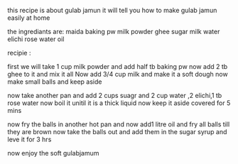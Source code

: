 this recipe is about gulab jamun
it will tell you how to make gulab jamun easily at home 

the ingrediants are:
maida
baking pw
milk powder
ghee
sugar
milk
water
elichi
rose water
oil

recipie :

first we will take 1 cup milk powder and add half tb baking pw
now add 2 tb ghee to it and mix it all
Now add 3/4 cup milk and make it a soft dough
now make small balls and keep aside

now take another pan and add 2 cups suagr
and 2 cup water ,2 elichi,1 tb rose water
now boil it unitil it is a thick liquid 
now keep it aside covered for 5 mins

now fry the balls in another hot pan
and now add1 litre oil and fry all balls till they are brown
now take the balls out and add them in the sugar syrup and leve it for 3 hrs

now enjoy the soft gulabjamum